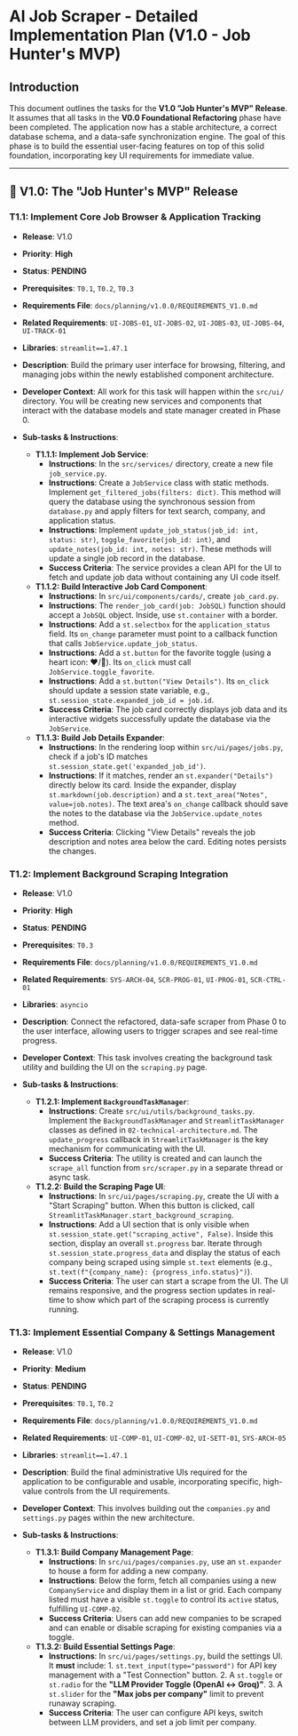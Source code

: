 # AI Job Scraper - Detailed Implementation Plan (V1.0 - Job Hunter's MVP)

## Introduction

This document outlines the tasks for the **V1.0 "Job Hunter's MVP" Release**. It assumes that all tasks in the **V0.0 Foundational Refactoring** phase have been completed. The application now has a stable architecture, a correct database schema, and a data-safe synchronization engine. The goal of this phase is to build the essential user-facing features on top of this solid foundation, incorporating key UI requirements for immediate value.

---

## 🚀 V1.0: The "Job Hunter's MVP" Release

### **T1.1: Implement Core Job Browser & Application Tracking**

- **Release**: V1.0
- **Priority**: **High**
- **Status**: **PENDING**
- **Prerequisites**: `T0.1`, `T0.2`, `T0.3`
- **Requirements File**: `docs/planning/v1.0.0/REQUIREMENTS_V1.0.md`
- **Related Requirements**: `UI-JOBS-01`, `UI-JOBS-02`, `UI-JOBS-03`, `UI-JOBS-04`, `UI-TRACK-01`
- **Libraries**: `streamlit==1.47.1`
- **Description**: Build the primary user interface for browsing, filtering, and managing jobs within the newly established component architecture.
- **Developer Context**: All work for this task will happen within the `src/ui/` directory. You will be creating new services and components that interact with the database models and state manager created in Phase 0.

- **Sub-tasks & Instructions**:
  - **T1.1.1: Implement Job Service**:
    - **Instructions**: In the `src/services/` directory, create a new file `job_service.py`.
    - **Instructions**: Create a `JobService` class with static methods. Implement `get_filtered_jobs(filters: dict)`. This method will query the database using the synchronous session from `database.py` and apply filters for text search, company, and application status.
    - **Instructions**: Implement `update_job_status(job_id: int, status: str)`, `toggle_favorite(job_id: int)`, and `update_notes(job_id: int, notes: str)`. These methods will update a single job record in the database.
    - **Success Criteria**: The service provides a clean API for the UI to fetch and update job data without containing any UI code itself.
  - **T1.1.2: Build Interactive Job Card Component**:
    - **Instructions**: In `src/ui/components/cards/`, create `job_card.py`.
    - **Instructions**: The `render_job_card(job: JobSQL)` function should accept a `JobSQL` object. Inside, use `st.container` with a border.
    - **Instructions**: Add a `st.selectbox` for the `application_status` field. Its `on_change` parameter must point to a callback function that calls `JobService.update_job_status`.
    - **Instructions**: Add a `st.button` for the favorite toggle (using a heart icon: ❤️/🤍). Its `on_click` must call `JobService.toggle_favorite`.
    - **Instructions**: Add a `st.button("View Details")`. Its `on_click` should update a session state variable, e.g., `st.session_state.expanded_job_id = job.id`.
    - **Success Criteria**: The job card correctly displays job data and its interactive widgets successfully update the database via the `JobService`.
  - **T1.1.3: Build Job Details Expander**:
    - **Instructions**: In the rendering loop within `src/ui/pages/jobs.py`, check if a job's ID matches `st.session_state.get('expanded_job_id')`.
    - **Instructions**: If it matches, render an `st.expander("Details")` directly below its card. Inside the expander, display `st.markdown(job.description)` and a `st.text_area("Notes", value=job.notes)`. The text area's `on_change` callback should save the notes to the database via the `JobService.update_notes` method.
    - **Success Criteria**: Clicking "View Details" reveals the job description and notes area below the card. Editing notes persists the changes.

### **T1.2: Implement Background Scraping Integration**

- **Release**: V1.0
- **Priority**: **High**
- **Status**: **PENDING**
- **Prerequisites**: `T0.3`
- **Requirements File**: `docs/planning/v1.0.0/REQUIREMENTS_V1.0.md`
- **Related Requirements**: `SYS-ARCH-04`, `SCR-PROG-01`, `UI-PROG-01`, `SCR-CTRL-01`
- **Libraries**: `asyncio`
- **Description**: Connect the refactored, data-safe scraper from Phase 0 to the user interface, allowing users to trigger scrapes and see real-time progress.
- **Developer Context**: This task involves creating the background task utility and building the UI on the `scraping.py` page.

- **Sub-tasks & Instructions**:
  - **T1.2.1: Implement `BackgroundTaskManager`**:
    - **Instructions**: Create `src/ui/utils/background_tasks.py`. Implement the `BackgroundTaskManager` and `StreamlitTaskManager` classes as defined in `02-technical-architecture.md`. The `update_progress` callback in `StreamlitTaskManager` is the key mechanism for communicating with the UI.
    - **Success Criteria**: The utility is created and can launch the `scrape_all` function from `src/scraper.py` in a separate thread or async task.
  - **T1.2.2: Build the Scraping Page UI**:
    - **Instructions**: In `src/ui/pages/scraping.py`, create the UI with a "Start Scraping" button. When this button is clicked, call `StreamlitTaskManager.start_background_scraping`.
    - **Instructions**: Add a UI section that is only visible when `st.session_state.get("scraping_active", False)`. Inside this section, display an overall `st.progress` bar. Iterate through `st.session_state.progress_data` and display the status of each company being scraped using simple `st.text` elements (e.g., `st.text(f"{company_name}: {progress_info.status}")`).
    - **Success Criteria**: The user can start a scrape from the UI. The UI remains responsive, and the progress section updates in real-time to show which part of the scraping process is currently running.

### **T1.3: Implement Essential Company & Settings Management**

- **Release**: V1.0
- **Priority**: **Medium**
- **Status**: **PENDING**
- **Prerequisites**: `T0.1`, `T0.2`
- **Requirements File**: `docs/planning/v1.0.0/REQUIREMENTS_V1.0.md`
- **Related Requirements**: `UI-COMP-01`, `UI-COMP-02`, `UI-SETT-01`, `SYS-ARCH-05`
- **Libraries**: `streamlit==1.47.1`
- **Description**: Build the final administrative UIs required for the application to be configurable and usable, incorporating specific, high-value controls from the UI requirements.
- **Developer Context**: This involves building out the `companies.py` and `settings.py` pages within the new architecture.

- **Sub-tasks & Instructions**:
  - **T1.3.1: Build Company Management Page**:
    - **Instructions**: In `src/ui/pages/companies.py`, use an `st.expander` to house a form for adding a new company.
    - **Instructions**: Below the form, fetch all companies using a new `CompanyService` and display them in a list or grid. Each company listed must have a visible `st.toggle` to control its `active` status, fulfilling `UI-COMP-02`.
    - **Success Criteria**: Users can add new companies to be scraped and can enable or disable scraping for existing companies via a toggle.
  - **T1.3.2: Build Essential Settings Page**:
    - **Instructions**: In `src/ui/pages/settings.py`, build the settings UI. It **must** include:
            1. `st.text_input(type="password")` for API key management with a "Test Connection" button.
            2. A `st.toggle` or `st.radio` for the **"LLM Provider Toggle (OpenAI ↔ Groq)"**.
            3. A `st.slider` for the **"Max jobs per company"** limit to prevent runaway scraping.
    - **Success Criteria**: The user can configure API keys, switch between LLM providers, and set a job limit per company.
